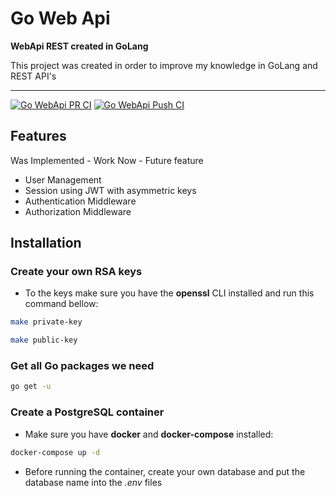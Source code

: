 # Go Web Api

**WebApi REST created in GoLang**

This project was created in order to improve my knowledge in GoLang and REST API's

---

[![Go WebApi PR CI](https://github.com/ralvescosta/go_webapi/actions/workflows/ci_pr_develop.yml/badge.svg?branch=develop)](https://github.com/ralvescosta/go_webapi/actions/workflows/ci_pr_develop.yml)
[![Go WebApi Push CI](https://github.com/ralvescosta/go_webapi/actions/workflows/ci_push_develop.yaml/badge.svg?branch=develop)](https://github.com/ralvescosta/go_webapi/actions/workflows/ci_push_develop.yaml)


## Features

<span class="text-green">Was Implemented</span> - <span class="text-gray">Work Now</span> - <span class="text-purple">Future feature</span> 

- <div class="text-green">User Management</div>
- <div class="text-gray">Session using JWT with asymmetric keys</div> 
- <div class="text-purple">Authentication Middleware</div> 
- <div class="text-purple">Authorization Middleware</div> 

## Installation

### Create your own RSA keys

- To the keys make sure you have the **openssl** CLI installed and run this command bellow:

```bash
make private-key
```

```bash
make public-key
```

### Get all Go packages we need

```bash
go get -u
```

### Create a PostgreSQL container

- Make sure you have **docker** and **docker-compose** installed:

```bash
docker-compose up -d
```

- Before running the container, create your own database and put the database name into the *.env* files